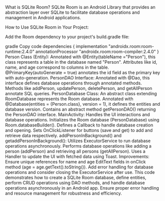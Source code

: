 What is SQLite Room?
SQLite Room is an Android Library that provides an abstraction layer over SQLite to facilitate database operations and management in Android applications.

How to Use SQLite Room in Your Project:

Add the Room dependency to your project's build.gradle file:

gradle
Copy code
dependencies {
    implementation "androidx.room:room-runtime:2.4.0"
    annotationProcessor "androidx.room:room-compiler:2.4.0"
}
Person Class (Entity):
Annotated with @Entity(tableName ="Person"), this class represents a table in the database named "Person".
Attributes like id, name, and age correspond to columns in the table.
@PrimaryKey(autoGenerate = true) annotates the id field as the primary key with auto-generation.
PersonDAO Interface:
Annotated with @Dao, this interface defines database operations through annotated methods.
Methods like addPerson, updatePerson, deletePerson, and getAllPerson annotate SQL queries.
PersonDatabase Class:
An abstract class extending RoomDatabase represents the Room database.
Annotated with @Database(entities = {Person.class}, version = 1), it defines the entities and database version.
Contains an abstract method getPersonDAO() returning the PersonDAO interface.
MainActivity:
Handles the UI interactions and database operations.
Initializes the Room database (PersonDatabase) using Room.databaseBuilder().
Defines a Callback to handle database creation and opening.
Sets OnClickListener for buttons (save and get) to add and retrieve data respectively.
addPersonInBackground() and getaddPersonInBackground():
Utilizes ExecutorService to run database operations asynchronously.
Performs database operations like adding a person (addPerson) and retrieving all persons (getAllPerson).
Uses a Handler to update the UI with fetched data using Toast.
Improvements:
Ensure unique references for name and age EditText fields in onClick method (age = age.getText().toString()).
Add error handling for database operations and consider closing the ExecutorService after use.
This code demonstrates how to create a SQLite Room database, define entities, perform CRUD operations using DAO methods, and handle database operations asynchronously in an Android app. Ensure proper error handling and resource management for robustness and efficiency.
